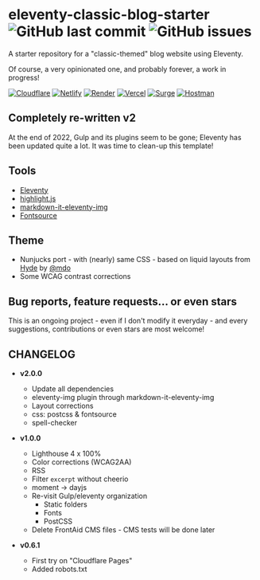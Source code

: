 # eleventy-classic-blog-starter  ![GitHub last commit](https://img.shields.io/github/last-commit/tigersway/eleventy-classic-blog-starter?style=flat-square) ![GitHub issues](https://img.shields.io/github/issues/tigersway/eleventy-classic-blog-starter?style=flat-square)

A starter repository for a "classic-themed" blog website using Eleventy.

Of course, a very opinionated one, and probably forever, a work in progress!

[![Cloudflare](https://img.shields.io/badge/Cloudflare_Pages--none?style=social&logo=cloudflare)](https://eleventy-classic-blog-starter.pages.dev/)
[![Netlify](https://img.shields.io/badge/Netlify--none?style=social&logo=netlify)](https://eleventy-classic-blog-starter.netlify.app/)
[![Render](https://img.shields.io/badge/Render--none?style=social&logo=eleventy&logoColor=46e3b7)](https://eleventy-classic-blog-starter.onrender.com/)
[![Vercel](https://img.shields.io/badge/Vercel--none?style=social&logo=vercel)](https://eleventy-classic-blog-starter.vercel.app/)
[![Surge](https://img.shields.io/badge/Surge--none?style=social&logo=eleventy&logoColor=def1e7)](https://eleventy-classic-blog-starter.surge.sh/)
[![Hostman](https://img.shields.io/badge/Hostman--0959cd?style=social&logo=eleventy&logoColor=#0e103b)](https://eleventy-classic-blog-starter.hostman.site/)

## Completely re-written v2

At the end of 2022, Gulp and its plugins seem to be gone; Eleventy has been updated quite a lot.
It was time to clean-up this template!

## Tools

- [Eleventy](https://www.11ty.dev/)
- [highlight.js](https://highlightjs.org/)
- [markdown-it-eleventy-img](https://github.com/solution-loisir/markdown-it-eleventy-img)
- [Fontsource](https://fontsource.org/)

## Theme

- Nunjucks port - with (nearly) same CSS - based on liquid layouts from [Hyde](https://hyde.getpoole.com/) by [@mdo](https://twitter.com/mdo)
- Some WCAG contrast corrections

## Bug reports, feature requests... or even stars

This is an ongoing project - even if I don't modify it everyday - and every suggestions, contributions or even stars are most welcome!

## CHANGELOG

- **v2.0.0**
  - Update all dependencies
  - eleventy-img plugin through markdown-it-eleventy-img
  - Layout corrections
  - css: postcss & fontsource
  - spell-checker

- **v1.0.0**
  - Lighthouse 4 x 100%
  - Color corrections (WCAG2AA)
  - RSS
  - Filter `excerpt` without cheerio
  - moment -> dayjs
  - Re-visit Gulp/eleventy organization
    - Static folders
    - Fonts
    - PostCSS
  - Delete FrontAid CMS files - CMS tests will be done later

- **v0.6.1**
  - First try on "Cloudflare Pages"
  - Added robots.txt
